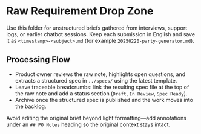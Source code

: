 # Raw Requirement Drop Zone

Use this folder for unstructured briefs gathered from interviews, support logs, or earlier chatbot sessions. Keep each submission in English and save it as `<timestamp>-<subject>.md` (for example `20250220-party-generator.md`).

## Processing Flow
- Product owner reviews the raw note, highlights open questions, and extracts a structured spec in `../specs/` using the latest template.
- Leave traceable breadcrumbs: link the resulting spec file at the top of the raw note and add a status section (`Draft`, `In Review`, `Spec Ready`).
- Archive once the structured spec is published and the work moves into the backlog.

Avoid editing the original brief beyond light formatting—add annotations under an `## PO Notes` heading so the original context stays intact.
